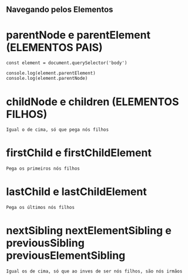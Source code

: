 ## Navegando pelos Elementos

# parentNode e parentElement  (ELEMENTOS PAIS)

    const element = document.querySelector('body')

    console.log(element.parentElement)
    console.log(element.parentNode)



# childNode e children (ELEMENTOS FILHOS)

    Igual o de cima, só que pega nós filhos

# firstChild e firstChildElement

    Pega os primeiros nós filhos

# lastChild e lastChildElement

    Pega os últimos nós filhos

# nextSibling nextElementSibling e previousSibling previousElementSibling

    Igual os de cima, só que ao inves de ser nós filhos, são nós irmãos

